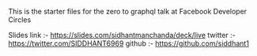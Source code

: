 This is the starter files for the zero to graphql talk at Facebook Developer Circles

Slides link :- https://slides.com/sidhantmanchanda/deck/live
twitter :- https://twitter.com/SIDDHANT6969
github :- https://github.com/siddhant1